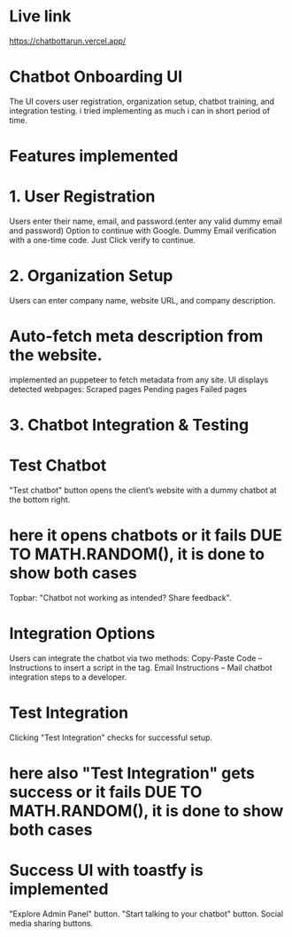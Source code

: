 # Live link
https://chatbottarun.vercel.app/

# Chatbot Onboarding UI
The UI covers user registration, organization setup, chatbot training, and integration testing. i tried implementing as much i can in short period of time.

# Features implemented
# 1️. User Registration
Users enter their name, email, and password.(enter any valid dummy email and password)
Option to continue with Google.
Dummy Email verification with a one-time code. Just Click verify to continue.

# 2️. Organization Setup
Users can enter company name, website URL, and company description.
# Auto-fetch meta description from the website.
implemented an puppeteer to fetch metadata from any site.
UI displays detected webpages:
Scraped pages 
Pending pages 
Failed pages 

# 3️. Chatbot Integration & Testing
# Test Chatbot
"Test chatbot" button opens the client’s website with a dummy chatbot at the bottom right.
# here it opens chatbots or it fails DUE TO MATH.RANDOM(), it is done to show both cases
Topbar: "Chatbot not working as intended? Share feedback".
# Integration Options
Users can integrate the chatbot via two methods:
Copy-Paste Code – Instructions to insert a script in the <head> tag.
Email Instructions – Mail chatbot integration steps to a developer.
# Test Integration
Clicking "Test Integration" checks for successful setup.
# here also "Test Integration" gets success or it fails DUE TO MATH.RANDOM(), it is done to show both cases
# Success UI with toastfy is implemented
"Explore Admin Panel" button.
"Start talking to your chatbot" button.
Social media sharing buttons.
